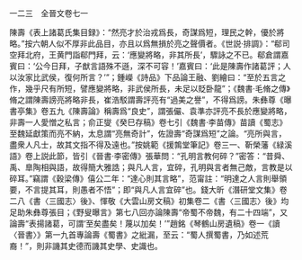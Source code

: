 一二三　全晉文卷七一

陳壽《表上諸葛氏集目録》：“然亮才於治戎爲長，奇謀爲短，理民之幹，優於將略。”按六朝人似不厚非此品目，亦且以爲無損於亮之聲價者。《世説·排調》：“郗司空拜北府，王黄門詣郗門拜，云：‘應變將略，非其所長’，驟詠之不已。郗倉謂嘉賓曰：‘公今日拜，子猷言語殊不遜，深不可容！’嘉賓曰：‘此是陳壽作諸葛評；人以汝家比武侯，復何所言？’”；鍾嶸《詩品》下品論王融、劉繪曰：“至於五言之作，幾乎尺有所短，譬應變將略，非武侯所長，未足以貶卧龍”；《魏書·毛脩之傳》脩之謂陳壽謗亮將略非長，崔浩駁謂壽評亮有“過美之譽”，不得爲謗。朱彝尊《曝書亭集》卷五九《陳壽論》稱壽爲“良史”，謂張儼、袁準亦評亮不長於應變將略，非壽一人愛憎之私言；俞正燮《癸巳存稿》卷七引《魏書·李苗傳》苗讀《蜀志》至魏延獻策而亮不納，太息謂“亮無奇計”，佐證壽“奇謀爲短”之論。“亮所與言，盡衆人凡士，故其文指不得及遠也。”按姚範《援鶉堂筆記》卷三一、靳榮藩《緑溪語》卷上説此節，皆引《晉書·李密傳》張華問：“孔明言教何碎？”密答：“昔舜、禹、臯陶相與語，故得簡大雅誥；與凡人言，宜碎，孔明與言者無己敵，言教是以碎耳。”竊謂《穀梁傳》僖公二年：“達心則其言略”，范甯註：“明達之人言則舉領要，不言提其耳，則愚者不悟”；即“與凡人言宜碎”也。錢大昕《潛研堂文集》卷二八《書〈三國志〉後》、惲敬《大雲山房文稿》初集卷二《書〈三國志〉後》均足助朱彝尊張目；《野叟曝言》第七八回亦論陳壽“帝蜀不帝魏，有二十四端”，又論壽“表揚諸葛，可謂‘至矣盡矣！蔑以加矣！’”趙銘《琴鶴山房遺稿》卷一《讀〈晉書〉》第一九首專論壽《蜀書》之紕漏，至云：“蜀人撰蜀書，乃如述荒裔！”，則非譏其史德而譏其史學、史識也。